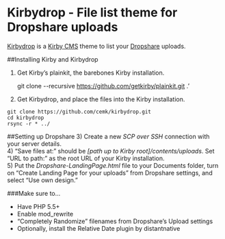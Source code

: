 # Kirbydrop - File list theme for Dropshare uploads

[Kirbydrop](http://cemk.github.io/kirbydrop/) is a [Kirby CMS](http://getkirby.com) theme to list your [Dropshare](http://getdropsha.re) uploads.

##Installing Kirby and Kirbydrop
1) Get Kirby’s plainkit, the barebones Kirby installation.

    git clone --recursive https://github.com/getkirby/plainkit.git .’

2) Get Kirbydrop, and place the files into the Kirby installation.
```
git clone https://github.com/cemk/kirbydrop.git
cd kirbydrop
rsync -r * ../
```

##Setting up Dropshare
3) Create a new *SCP over SSH* connection with your server details.  
4) “Save files at:” should be *[path up to Kirby root]/contents/uploads*. Set “URL to path:” as the root URL of your Kirby installation.  
5) Put the *Dropshare-LandingPage.html* file to your Documents folder, turn on “Create Landing Page for your uploads” from Dropshare settings, and select “Use own design.”

###Make sure to...
- Have PHP 5.5+  
- Enable mod_rewrite  
- “Completely Randomize” filenames from Dropshare’s Upload settings  
- Optionally, install the Relative Date plugin by distantnative  
